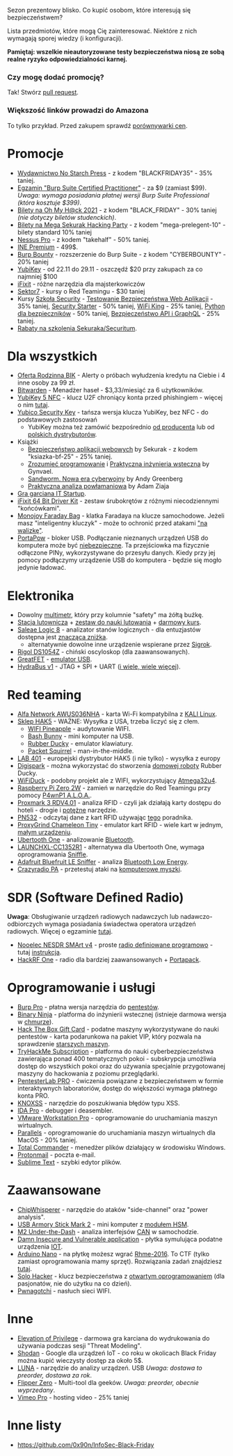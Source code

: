 Sezon prezentowy blisko. Co kupić osobom, które interesują się bezpieczeństwem?

Lista przedmiotów, które mogą Cię zainteresować. Niektóre z nich wymagają sporej wiedzy (i konfiguracji).

**Pamiętaj: wszelkie nieautoryzowane testy bezpieczeństwa niosą ze sobą realne ryzyko odpowiedzialności karnej.**

### Czy mogę dodać promocję?
Tak! Stwórz [pull request](https://github.com/kacperszurek/promocje/pulls).

### Większość linków prowadzi do Amazona
To tylko przykład. Przed zakupem sprawdź [porównywarki cen](https://www.ceneo.pl/).

# Promocje

* [Wydawnictwo No Starch Press](https://nostarch.com/blog/2021-holiday-gift-guide) - z kodem "BLACKFRIDAY35" - 35% taniej.
* [Egzamin "Burp Suite Certified Practitioner"](https://portswigger.net/buy/certification) - za $9 (zamiast $99). _Uwaga: wymaga posiadania płatnej wersji Burp Suite Professional (która kosztuje $399)_.
* [Bilety na Oh My H@ck 2021](https://app.evenea.pl/event/omh2021/) - z kodem "BLACK_FRIDAY" - 30% taniej _(nie dotyczy biletów studenckich)_.
* [Bilety na Mega Sekurak Hacking Party](https://sklep.sekurak.pl/event/view?id=77) - z kodem "mega-prelegent-10" - bilety standard 10% taniej
* [Nessus Pro](https://www.tenable.com/buy) - z kodem "takehalf" - 50% taniej.
* [INE Premium](https://info.ine.com/black-friday-2021/) - 499$.
* [Burp Bounty](https://burpbounty.net/) - rozszerzenie do Burp Suite - z kodem "CYBERBOUNTY" - 20% taniej
* [YubiKey](https://www.yubico.com/pl/store/black-friday/) - od 22.11 do 29.11 - oszczędź $20 przy zakupach za co najmniej $100
* [iFixit](https://www.ifixit.com/eu-black-friday-holiday) - różne narzędzia dla majsterkowiczów
* [Sektor7](https://institute.sektor7.net/) - kursy o Red Teamingu - $30 taniej
* Kursy [Szkoła Security](https://szkolasecurity.pl/kursy-online/) - [Testowanie Bezpieczeństwa Web Aplikacji](https://szkolasecurity.pl/zamowienie/?add-to-cart=11492&discount=Black35) - 35% taniej, [Security Starter](https://szkolasecurity.pl/zamowienie/?add-to-cart=12346&discount=Black50) - 50% taniej, [WiFi King](https://szkolasecurity.pl/zamowienie/?add-to-cart=18516&discount=Black25) - 25% taniej, [Python dla bezpieczników](https://szkolasecurity.pl/zamowienie/?add-to-cart=19560&discount=Black50) - 50% taniej, [Bezpieczeństwo API i GraphQL](https://szkolasecurity.pl/zamowienie/?add-to-cart=11996&discount=Black25) - 25% taniej.
* [Rabaty na szkolenia Sekuraka/Securitum](https://sekurak.pl/sekurak-black-friday-tutaj-najlepsze-rabaty-na-szkolenia-sekuraka-securitum-akcja-do-30-11-2021/).


# Dla wszystkich

* [Oferta Rodzinna BIK](https://www.bik.pl/klienci-indywidualni/oferta-rodzinna) - Alerty o próbach wyłudzenia kredytu na Ciebie i 4 inne osoby za 99 zł.
* [Bitwarden](https://bitwarden.com/pricing) - Menadżer haseł - $3,33/miesiąć za 6 użytkowników.
* [YubiKey 5 NFC](https://www.amazon.de/-/en/Yubico-Authentication-Security-USB-Supported/dp/B07HBD71HL/) - klucz U2F chroniący konta przed phishingiem - więcej o nim [tutaj](https://www.youtube.com/watch?v=uku-G_COA7U&t=264s).
* [Yubico Security Key](https://www.amazon.de/-/en/Yubico-Security-Key-Authentication-USB/dp/B07BYSB7FK) - tańsza wersja klucza YubiKey, bez NFC - do podstawowych zastosowań
  * YubiKey można też zamówić bezpośrednio [od producenta](https://www.yubico.com/pl/store/) lub od [polskich dystrybutorów](https://www.x-kom.pl/g-12/c/3450-klucze-sprzetowe.html).
* Książki
  * [Bezpieczeństwo aplikacji webowych](https://sklep.sekurak.pl/product/view?id=1) by Sekurak - z kodem "ksiazka-bf-25" - 25% taniej.
  * [Zrozumieć programowanie](https://ksiegarnia.pwn.pl/Zrozumiec-programowanie,688790689,p.html) i [Praktyczna inżynieria wsteczna](https://ksiegarnia.pwn.pl/Praktyczna-inzynieria-wsteczna,622427233,p.html) by Gynvael.
  * [Sandworm. Nowa era cyberwojny](https://ksiegarnia.pwn.pl/Sandworm,897656114,p.html) by Andy Greenberg 
  * [Praktyczna analiza powłamaniowa](https://ksiegarnia.pwn.pl/Praktyczna-analiza-powlamaniowa,715723827,p.html) by Adam Ziaja
 * [Gra garciana IT Startup](https://www.itstartup.pl/).
* [iFixit 64 Bit Driver Kit](https://www.amazon.de/-/en/iFixit-Bit-Driver-Kit-Smartphone/dp/B0189YWOIO/) - zestaw śrubokrętów z różnymi niecodziennymi "końcówkami".
* [Monojoy Faraday Bag](https://www.amazon.de/-/en/MONOJOY-Protection-Shielding-Radiation-Blocking/dp/B07KXG6JHM/) - klatka Faradaya na klucze samochodowe. Jeżeli masz "inteligentny kluczyk" - może to ochronić przed atakami ["na walizkę"](https://www.youtube.com/watch?v=LxR9esPTIeo).
* [PortaPow](https://www.amazon.de/-/en/PPSCA02-black/dp/B00T0DW3F8/) - bloker USB. Podłączanie nieznanych urządzeń USB do komputera może być [niebezpieczne](https://youtu.be/oLnrioYhEsg?t=251). Ta przejściowka ma fizycznie odłączone PINy, wykorzystywane do przesyłu danych. Kiedy przy jej pomocy podłączymy urządzenie USB do komputera - będzie się mogło jedynie ładować.

# Elektronika

* Dowolny [multimetr](https://lygte-info.dk/info/DMMReviews.html), który przy kolumnie "safety" ma żółtą buźkę.
* [Stacja lutownicza](https://botland.com.pl/176-stacje-lutownicze) + [zestaw do nauki lutowania](https://botland.com.pl/pl/zestawy-i-kursy-forbot/5348-forbot-zestaw-do-nauki-lutowania-elementow-tht.html) + [darmowy kurs](https://forbot.pl/blog/kurs-lutowania-wstep-spis-tresci-id12556).
* [Saleae Logic 8](https://www.saleae.com/) - analizator stanów logicznych - dla entuzjastów dostępna jest [znacząca zniżka](https://blog.saleae.com/saleae-discounts/).
	* alternatywnie dowolne inne urządzenie wspierane przez [Sigrok](https://sigrok.org/wiki/Supported_hardware#Logic_analyzers).
* [Rigol DS1054Z](https://www.amazon.de/-/en/RIGOL-DS1054Z-Channel-Digital-Oscilloscopes/dp/B01N76DEFX) - chiński oscyloskop (dla zaawansowanych).
* [GreatFET](https://www.passion-radio.com/shield/greatfet-831.html) - [emulator USB](https://circuitcellar.com/research-design-hub/usb-attacks-and-more-with-greatfet/).
* [HydraBus v1](https://amzn.to/372hCEa) - JTAG + SPI + UART ([i wiele, wiele więcej](https://github.com/hydrabus/hydrabus)).

# Red teaming

* [Alfa Network AWUS036NHA](https://www.amazon.de/-/en/Network-AWUS036NHA-u-mount-cs-network-adapter/dp/B01D064VMS/r) - karta Wi-Fi kompatybilna z [KALI Linux](https://www.kali.org/).
* [Sklep HAK5](https://shop.hak5.org/) - WAŻNE: Wysyłka z USA, trzeba liczyć się z cłem.
	* [WIFI Pineapple](https://shop.hak5.org/products/wifi-pineapple) - audytowanie WIFI.
	* [Bash Bunny](https://shop.hak5.org/products/bash-bunny) - mini komputer na USB.
	* [Rubber Ducky](https://shop.hak5.org/products/usb-rubber-ducky-deluxe) - emulator klawiatury.
	* [Packet Squirrel](https://shop.hak5.org/products/packet-squirrel) - man-in-the-middle.
* [LAB 401](https://lab401.com/) - europejski dystrybutor HAK5 (i nie tylko) - wysyłka z europy
* [Digispark](https://www.amazon.de/-/en/AZDelivery-Digispark-Rev-3-Kickstarter/dp/B01N7SGC1I/) - można wykorzystać do stworzenia [domowej roboty](https://hackernoon.com/low-cost-usb-rubber-ducky-pen-test-tool-for-3-using-digispark-and-duck2spark-5d59afc1910) Rubber Ducky.
* [WiFiDuck](https://github.com/SpacehuhnTech/WiFiDuck) - podobny projekt ale z WIFI, wykorzystujący [Atmega32u4](https://pl.aliexpress.com/item/4000256143274.html).
* [Raspberry Pi Zero 2W](https://www.amazon.de/-/en/Melopero-Raspberry-Zero-Starter-Kit/dp/B09KL3SLR3/) - zamień w narzędzie do Red Teamingu przy pomocy [P4wnP1 A.L.O.A.](https://github.com/RoganDawes/P4wnP1_aloa).
* [Proxmark 3 RDV4.01](https://lab401.com/collections/hardware/products/proxmark-3-rdv4) - analiza RFID - czyli jak działają karty dostępu do hoteli - drogie i [potężne](https://github.com/Proxmark/proxmark3/wiki) narzędzie.
* [PN532](https://amzn.to/2UP59xP) - odczytaj dane z kart RFID używając [tego](http://smartlockpicking.com/slides/Confidence_A_2018_Practical_Guide_To_Hacking_RFID_NFC.pdf) poradnika.
* [ProxyGrind Chameleon Tiny](https://lab401.com/collections/hardware/products/chameleontiny) - emulator kart RFID - wiele kart w jednym, [małym urządzeniu](https://www.indiegogo.com/projects/chameleonmini-rev-g-chameleontiny-by-proxgrind#/).
* [Ubertooth One](https://www.amazon.de/-/en/Gadgets-Ubertooth-One-Adapter-Bundle/dp/B07HNMBBST/) - analizowanie [Bluetooth](https://www.doyler.net/security-not-included/ubertooth-one-introduction).
* [LAUNCHXL-CC1352R1](https://eu.mouser.com/ProductDetail/Texas-Instruments/LAUNCHXL-CC1352R1) - alternatywa dla Ubertooth One, wymaga oprogramowania [Sniffle](https://github.com/nccgroup/Sniffle).
* [Adafruit Bluefruit LE Sniffer](https://www.amazon.de/-/en/Adafruit-Bluefruit-Sniffer-Bluetooth-nRF51822/dp/B00SKWGPE0/) - analiza [Bluetooth Low Energy](https://learn.adafruit.com/introducing-the-adafruit-bluefruit-le-sniffer).
* [Crazyradio PA](https://store.bitcraze.io/collections/kits/products/crazyradio-pa) - przetestuj ataki na [komputerowe myszki](https://github.com/BastilleResearch/mousejack).

# SDR (Software Defined Radio)

**Uwaga**: Obsługiwanie urządzeń radiowych nadawczych lub nadawczo-odbiorczych wymaga posiadania świadectwa operatora urządzeń radiowych. Więcej o egzaminie [tutaj](http://www.egzaminkf.pl/home.php).

* [Nooelec NESDR SMArt v4](https://www.amazon.de/-/en/Nooelec-NESDR-SMArt-v4-Bundle/dp/B01GDN1T4S/) - proste [radio definiowane programowo](http://www.hdsdr.de/screenshots.html) - tutaj [instrukcja](https://support.nooelec.com/hc/en-us/articles/360005298053-NESDR-Installation-Guide).
* [HackRF One](https://www.amazon.de/-/en/HackRFOne-HackRF-One/dp/B01COVX464/) - radio dla bardziej zaawansowanych + [Portapack](https://pl.aliexpress.com/item/32980956725.html).

# Oprogramowanie i usługi

* [Burp Pro](https://portswigger.net/buy/pro) - płatna wersja narzędzia do [pentestów](https://www.youtube.com/watch?v=cpaxYnHus9Q&t=225s).
* [Binary Ninja](https://binary.ninja/purchase/) - platforma do inżynierii wstecznej (istnieje darmowa wersja w [chmurze](https://cloud.binary.ninja/)).
* [Hack The Box Gift Card](https://www.hackthebox.eu/giftcards) - podatne maszyny wykorzystywane do nauki pentestów - karta podarunkowa na pakiet VIP, który pozwala na sprawdzenie [starszych maszyn](https://www.hackthebox.eu/individuals).
* [TryHackMe Subscription](https://tryhackme.com/subscriptions) - platforma  do nauki cyberbezpieczeństwa zawierająca ponad 400 tematycznych pokoi - subskrypcja umożliwia dostęp do wszystkich pokoi oraz do używania specjalnie przygotowanej maszyny do hackowania z poziomu przeglądarki.
* [PentesterLab PRO](https://pentesterlab.com/pro) - ćwiczenia powiązane z bezpieczeństwem w formie interaktywnych laboratoriów, dostęp do większości wymaga płatnego konta PRO.
* [KNOXSS](https://knoxss.me/) - narzędzie do poszukiwania błędów typu XSS.
* [IDA Pro](https://hex-rays.com/ida-pro/) - debugger i deasembler.
* [VMware Workstation Pro](https://www.vmware.com/products/workstation-pro.html) - oprogramowanie do uruchamiania maszyn wirtualnych.
* [Parallels](https://www.parallels.com/products/desktop/) - oprogramowanie do uruchamiania maszyn wirtualnych dla MacOS - 20% taniej.
* [Total Commander](https://www.ghisler.com/) - menedżer plików działający w środowisku Windows.
* [Protonmail](https://protonmail.com/pl/) - poczta e-mail.
* [Sublime Text](https://www.sublimetext.com/) - szybki edytor plików.

# Zaawansowane

* [ChipWhisperer](https://www.newae.com/chipwhisperer) - narzędzie do ataków "side-channel" oraz "power analysis".
* [USB Armory Stick Mark 2](https://www.hackmod.de/epages/78218349.sf/de_DE/?ObjectPath=/Shops/78218349/Products/00012) - mini komputer z [modułem HSM](https://www.crowdsupply.com/f-secure/usb-armory-mk-ii).
* [M2 Under-the-Dash](https://www.macchina.cc/catalog) - analiza interfejsów [CAN](https://www.youtube.com/watch?v=xxYcsptzg_E) w samochodzie.
* [Damn Insecure and Vulnerable application](https://expliot.io/products/diva-iot-board) - płytka symulująca podatne urządzenia [IOT](https://payatu.com/blog/shakir/iot-security-part-14-%28introduction-to-and-identification-of-hardware-debug-ports%29).
* [Arduino Nano](https://www.amazon.de/-/en/Arduino-Nano-Every-single-board/dp/B07VX7MX27/) - na płytkę możesz wgrać [Rhme-2016](https://github.com/Riscure/Rhme-2016). To CTF (tylko zamiast oprogramowania mamy sprzęt). Rozwiązania zadań znajdziesz [tutaj](https://www.youtube.com/watch?v=u_U6F2Kkbb0&list=PLhixgUqwRTjwNaT40TqIIagv3b4_bfB7M).
* [Solo Hacker](https://leetronics.de/en/) - klucz bezpieczeństwa z [otwartym oprogramowaniem](https://github.com/solokeys/solo) (dla pasjonatów, nie do użytku na co dzień).
* [Pwnagotchi](https://pwnagotchi.ai/intro/) - nasłuch sieci WIFI.

# Inne

* [Elevation of Privilege](https://www.microsoft.com/en-us/download/details.aspx?id=20303) - darmowa gra karciana do wydrukowania do używania podczas sesji "Threat Modeling".
* [Shodan](https://www.shodan.io/) - Google dla urządzeń IoT - co roku w okolicach Black Friday można kupić wieczysty dostęp za około 5$.
* [LUNA](https://www.crowdsupply.com/great-scott-gadgets/luna) - narzędzie do analizy urządzeń. USB _Uwaga: dostawa to preorder, dostawa za rok_.
* [Flipper Zero](https://shop.flipperzero.one/) - Multi-tool dla geeków. _Uwaga: preorder, obecnie wyprzedany_.
* [Vimeo Pro](https://vimeo.com/upgrade?promos=%7B%22plus%22%3A%22PLSCAW2021%22%2C%22pro%22%3A%22PROCAW2021%22%2C%22live_premium%22%3A%22PRECAW2021%22%7D) - hosting video - 25% taniej
# Inne listy

* https://github.com/0x90n/InfoSec-Black-Friday
